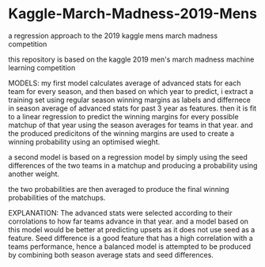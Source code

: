 # Kaggle-March-Madness-2019-Mens
a regression approach to the 2019 kaggle mens march madness competition

this repository is based on the kaggle 2019 men's march madness machine learning competition

MODELS:
my first model calculates average of advanced stats for each team for every season, and then based on which year to predict, i extract a training set using regular season winning margins as labels and differnece in season average of advanced stats for past 3 year as features.
then it is fit to a linear regression to predict the winning margins for every possible matchup of that year using the season averages for teams in that year. and the produced predicitons of the winning margins are used to create a winning probability using an optimised wieght.

a second model is based on a regression model by simply using the seed differences of the two teams in a matchup and producing a probability using another weight.

the two probabilities are then averaged to produce the final winning probabilities of the matchups.

EXPLANATION:
The advanced stats were selected according to their corrolations to how far teams advance in that year. and a model based on this model would be better at predicting upsets as it does not use seed as a feature.
Seed difference is a good feature that has a high correlation with a teams performance, hence a balanced model is attempted to be produced by combining both season average stats and seed differences.
